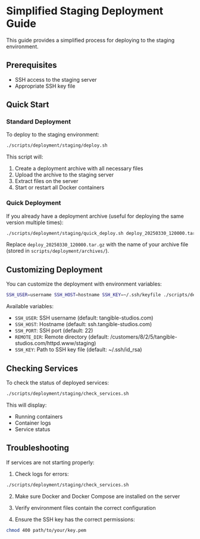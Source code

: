 # Simplified Staging Deployment Guide

This guide provides a simplified process for deploying to the staging environment.

## Prerequisites

- SSH access to the staging server
- Appropriate SSH key file

## Quick Start

### Standard Deployment

To deploy to the staging environment:

```bash
./scripts/deployment/staging/deploy.sh
```

This script will:

1. Create a deployment archive with all necessary files
2. Upload the archive to the staging server
3. Extract files on the server
4. Start or restart all Docker containers

### Quick Deployment

If you already have a deployment archive (useful for deploying the same version multiple times):

```bash
./scripts/deployment/staging/quick_deploy.sh deploy_20250330_120000.tar.gz
```

Replace `deploy_20250330_120000.tar.gz` with the name of your archive file (stored in `scripts/deployment/archives/`).

## Customizing Deployment

You can customize the deployment with environment variables:

```bash
SSH_USER=username SSH_HOST=hostname SSH_KEY=~/.ssh/keyfile ./scripts/deployment/staging/deploy.sh
```

Available variables:

- `SSH_USER`: SSH username (default: tangible-studios.com)
- `SSH_HOST`: Hostname (default: ssh.tangible-studios.com)
- `SSH_PORT`: SSH port (default: 22)
- `REMOTE_DIR`: Remote directory (default: /customers/8/2/5/tangible-studios.com/httpd.www/staging)
- `SSH_KEY`: Path to SSH key file (default: ~/.ssh/id_rsa)

## Checking Services

To check the status of deployed services:

```bash
./scripts/deployment/staging/check_services.sh
```

This will display:
- Running containers
- Container logs
- Service status

## Troubleshooting

If services are not starting properly:

1. Check logs for errors:
```bash
./scripts/deployment/staging/check_services.sh
```

2. Make sure Docker and Docker Compose are installed on the server

3. Verify environment files contain the correct configuration

4. Ensure the SSH key has the correct permissions:
```bash
chmod 400 path/to/your/key.pem
```